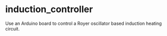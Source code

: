 # induction_controller
Use an Arduino board to control a Royer oscillator based induction heating circuit.
